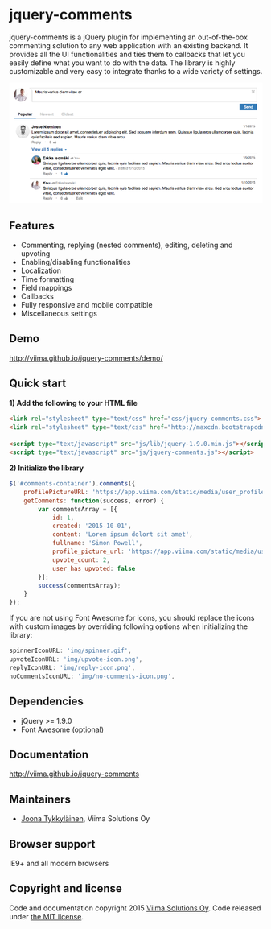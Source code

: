 # jquery-comments
jquery-comments is a jQuery plugin for implementing an out-of-the-box commenting solution to any web application with an existing backend. It provides all the UI functionalities and ties them to callbacks that let you easily define what you want to do with the data. The library is highly customizable and very easy to integrate thanks to a wide variety of settings.

![Screenshot of jquery-comments](screenshot.png?raw=true "Screenshot of jquery-comments")

Features
--------
- Commenting, replying (nested comments), editing, deleting and upvoting
- Enabling/disabling functionalities
- Localization
- Time formatting
- Field mappings
- Callbacks
- Fully responsive and mobile compatible
- Miscellaneous settings

Demo
----
http://viima.github.io/jquery-comments/demo/

Quick start
-----------
**1) Add the following to your HTML file**
```html
<link rel="stylesheet" type="text/css" href="css/jquery-comments.css">
<link rel="stylesheet" type="text/css" href="http://maxcdn.bootstrapcdn.com/font-awesome/4.3.0/css/font-awesome.min.css">

<script type="text/javascript" src="js/lib/jquery-1.9.0.min.js"></script>
<script type="text/javascript" src="js/jquery-comments.js"></script>
```

**2) Initialize the library**
```javascript
$('#comments-container').comments({
    profilePictureURL: 'https://app.viima.com/static/media/user_profiles/user-icon.png',
    getComments: function(success, error) {
        var commentsArray = [{
            id: 1,
            created: '2015-10-01',
            content: 'Lorem ipsum dolort sit amet',
            fullname: 'Simon Powell',
            profile_picture_url: 'https://app.viima.com/static/media/user_profiles/user-icon.png',
            upvote_count: 2,
            user_has_upvoted: false
        }];
        success(commentsArray);
    }
});
```
If you are not using Font Awesome for icons, you should replace the icons with custom images by overriding following options when initializing the library:
```javascript
spinnerIconURL: 'img/spinner.gif',
upvoteIconURL: 'img/upvote-icon.png',
replyIconURL: 'img/reply-icon.png',
noCommentsIconURL: 'img/no-comments-icon.png',
```

Dependencies
------------
- jQuery >= 1.9.0
- Font Awesome (optional)

Documentation
-------------
http://viima.github.io/jquery-comments

Maintainers
-----------
- [Joona Tykkyläinen](https://www.linkedin.com/in/joonatykkylainen), Viima Solutions Oy

Browser support
---------------
IE9+ and all modern browsers

Copyright and license
---------------------
Code and documentation copyright 2015 [Viima Solutions Oy](https://www.viima.com/). Code released under [the MIT license](https://github.com/Viima/jquery-comments/blob/master/LICENSE).
